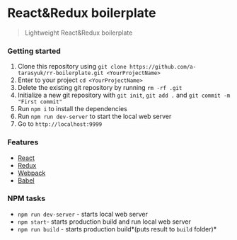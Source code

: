 # React&Redux boilerplate
> Lightweight React&Redux boilerplate

### Getting started
1. Clone this repository using `git clone https://github.com/a-tarasyuk/rr-boilerplate.git <YourProjectName>`
2. Enter to your project `cd <YourProjectName>`
2. Delete the existing git repository by running `rm -rf .git`
3. Initialize a new git repository with `git init`, `git add .` and `git commit -m "First commit"`
4. Run `npm i` to install the dependencies
5. Run `npm run dev-server` to start the local web server
6. Go to `http://localhost:9999`

### Features
- [React](https://facebook.github.io/react)
- [Redux](https://github.com/rackt/redux)
- [Webpack](https://webpack.github.io)
- [Babel](https://babeljs.io)

### NPM tasks
- `npm run dev-server` - starts local web server
- `npm start`- starts production build and run local web server
- `npm run build` - starts production build*(puts result to `build` folder)*